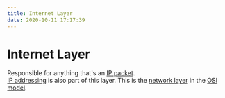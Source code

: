 ```yaml
---
title: Internet Layer
date: 2020-10-11 17:17:39
---
```


# Internet Layer

Responsible for anything that's an [IP packet](2020-10-10--18-24-24Z--packet.md).  
[IP addressing](2020-10-10--18-03-22Z--ip_address.md) is also part of this layer.
This is the [network layer](2020-10-10--18-44-39Z--layer_3.md) in the 
[OSI model](20201006074200-osi_7_layer.md).
